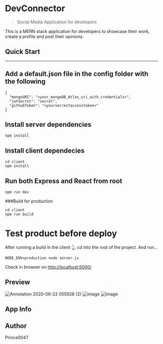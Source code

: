 # DevConnector

> Social Media Application for developers

This is a MERN stack application for developers to showcase their work, create a profile and post their opinions.

## Quick Start

---

## Add a default.json file in the config folder with the following

```
{
  "mongoURI": "<your_mongoDB_Atlas_uri_with_credentials>",
  "jwtSecret": "secret",
  "githubToken": "<yoursecrectaccesstoken>"
}
```

## Install server dependencies

```
npm install
```

## Install client dependecies

```
cd client
npm install
```

## Run both Express and React from root

```
npm run dev
```

###Build for production

```
cd client
npm run build
```

# Test product before deploy

After running a build in the client 👆, cd into the root of the project.
And run...

```
NODE_ENV=production node server.js
```

Check in browser on [http://localhost:5000/](http://localhost:5000/)

## Preview

![Annotation 2020-06-22 055928 (2)](https://user-images.githubusercontent.com/39223762/87814977-0e932d80-c865-11ea-9dde-d60ed8b3c067.png)
![image](https://user-images.githubusercontent.com/69083192/122090092-0781f000-ce25-11eb-9a0c-1c363d730bdf.png)
![image](https://user-images.githubusercontent.com/69083192/122090314-44e67d80-ce25-11eb-8d05-3760de1c44a0.png)

## App Info

## Author

Prince0047
